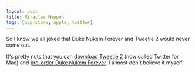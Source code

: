 ```yaml
---
layout: post
title: Miracles Happen
tags: [app-store, apple, twitter]
---
```


So I know we all joked that Duke Nukem Forever and Tweetie 2 would never come out.

It's pretty nuts that you can [download Tweetie 2](http://itunes.apple.com/us/app/twitter/id409789998?mt=12) (now called Twitter for Mac) and [pre-order Duke Nukem Forever](http://www.amazon.com/gp/product/B002I0HAC6?ie=UTF8&tag=samsoffescom-20&linkCode=as2&camp=1789&creative=9325&creativeASIN=B002I0HAC6). I almost don't believe it myself.